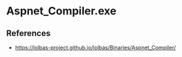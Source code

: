 # Aspnet_Compiler.exe

## References
* https://lolbas-project.github.io/lolbas/Binaries/Aspnet_Compiler/
